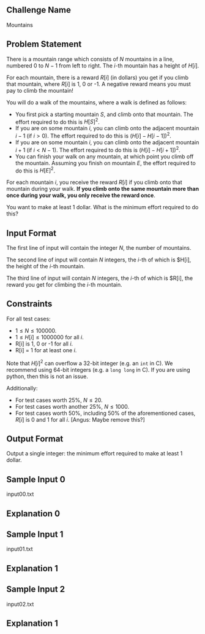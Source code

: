 ## Challenge Name

Mountains

## Problem Statement

There is a mountain range which consists of $N$ mountains in a line, numbered 0 to $N-1$ from left to right. 
The $i$-th mountain has a height of $H[i]$.

For each mountain, there is a reward $R[i]$ (in dollars) you get if you climb that mountain, where $R[i]$ is 1, 0 or -1. 
A negative reward means you must pay to climb the mountain!

You will do a walk of the mountains, where a walk is defined as follows:

- You first pick a starting mountain $S$, and climb onto that mountain. The effort required to do this is $H[S]^2$.
- If you are on some mountain $i$, you can climb onto the adjacent mountain $i-1$ (if $i > 0$). The effort required to do this is $(H[i]-H[i-1])^2$.
- If you are on some mountain $i$, you can climb onto the adjacent mountain $i+1$ (if $i < N-1$). The effort required to do this is $(H[i]-H[i+1])^2$.
- You can finish your walk on any mountain, at which point you climb off the mountain. Assuming you finish on mountain $E$, the effort required to do this is $H[E]^2$.

For each mountain $i$, you receive the reward $R[i]$ if you climb onto that mountain during your walk. **If you climb onto the same mountain more than once during your walk, you only receive the reward once**.

You want to make at least 1 dollar. 
What is the minimum effort required to do this?

## Input Format

The first line of input will contain the integer $N$, the number of mountains.

The second line of input will contain $N$ integers, the $i$-th of which is $H[i], the height of the $i$-th mountain.

The third line of input will contain $N$ integers, the $i$-th of which is $R[i], the reward you get for climbing the $i$-th mountain.

## Constraints

For all test cases:

- $1 \le N \le 100000$.
- $1 \le H[i] \le 1000000$ for all $i$.
- R[i] is 1, 0 or -1 for all $i$.
- R[i] = 1 for at least one $i$.

Note that $H[i]^2$ can overflow a 32-bit integer (e.g. an `int` in C).
We recommend using 64-bit integers (e.g. a `long long` in C).
If you are using python, then this is not an issue.

Additionally:

- For test cases worth 25%, $N \le 20$.
- For test cases worth another 25%, $N \le 1000$.
- For test cases worth 50%, including 50% of the aforementioned cases, $R[i]$ is 0 and 1 for all $i$. [Angus: Maybe remove this?]

## Output Format

Output a single integer: the minimum effort required to make at least 1 dollar.

## Sample Input 0

input00.txt

## Explanation 0


## Sample Input 1

input01.txt

## Explanation 1

## Sample Input 2

input02.txt

## Explanation 1

